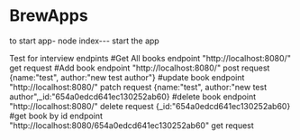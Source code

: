 # BrewApps

to start app- node index--- start the app


Test for interview
endpints
#Get All books
endpoint "http://localhost:8080/" get request
#Add book
endpoint "http://localhost:8080/" post request
{name:"test", author:"new test author"}
#update book
endpoint "http://localhost:8080/" patch request
{name:"test", author:"new test author",_id:"654a0edcd641ec130252ab60}
#delete book
endpoint "http://localhost:8080/" delete request
{_id:"654a0edcd641ec130252ab60}
#get book by id
endpoint "http://localhost:8080/654a0edcd641ec130252ab60" get request


